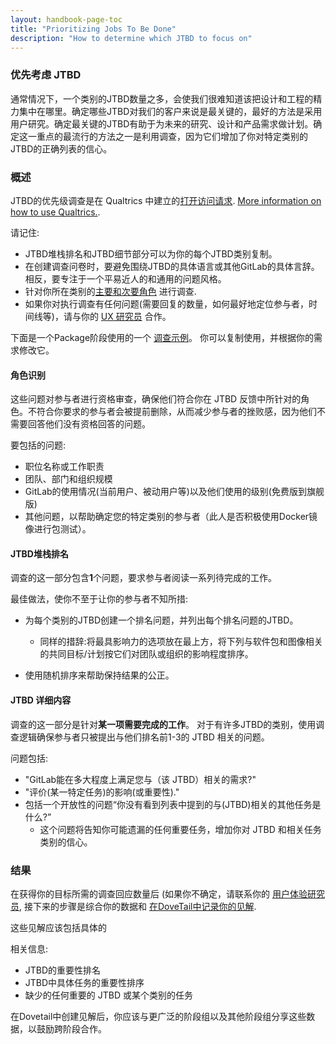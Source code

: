 ```yaml
---
layout: handbook-page-toc
title: "Prioritizing Jobs To Be Done"
description: "How to determine which JTBD to focus on"
---
```


### 优先考虑 JTBD

通常情况下，一个类别的JTBD数量之多，会使我们很难知道该把设计和工程的精力集中在哪里。确定哪些JTBD对我们的客户来说是最关键的，最好的方法是采用用户研究。确定最关键的JTBD有助于为未来的研究、设计和产品需求做计划。确定这一重点的最流行的方法之一是利用调查，因为它们增加了你对特定类别的JTBD的正确列表的信心。

### 概述

JTBD的优先级调查是在 Qualtrics 中建立的[打开访问请求](/handbook/business-ops/team-member-enablement/onboarding-access-requests/access-requests/). [More information on how to use Qualtrics.](/handbook/engineering/ux/qualtrics/).

请记住:
- JTBD堆栈排名和JTBD细节部分可以为你的每个JTBD类别复制。
- 在创建调查问卷时，要避免围绕JTBD的具体语言或其他GitLab的具体言辞。相反，要专注于一个平易近人的和通用的问题风格。
- 针对你所在类别的[主要和次要角色](/handbook/marketing/strategic-marketing/roles-personas/#user-personas) 进行调查. 
- 如果你对执行调查有任何问题(需要回复的数量，如何最好地定位参与者，时间线等)，请与你的 [UX 研究员](/handbook/engineering/ux/ux-research/) 合作。

下面是一个Package阶段使用的一个 [调查示例](https://gitlab.eu.qualtrics.com/jfe/preview/SV_bjxethMCmXbavop?Q_CHL=preview&Q_SurveyVersionID=current)。 你可以复制使用，并根据你的需求修改它。


#### 角色识别

这些问题对参与者进行资格审查，确保他们符合你在 JTBD 反馈中所针对的角色。不符合你要求的参与者会被提前删除，从而减少参与者的挫败感，因为他们不需要回答他们没有资格回答的问题。

要包括的问题: 

- 职位名称或工作职责
- 团队、部门和组织规模
- GitLab的使用情况(当前用户、被动用户等)以及他们使用的级别(免费版到旗舰版)
- 其他问题，以帮助确定您的特定类别的参与者（此人是否积极使用Docker镜像进行包测试）。

#### JTBD堆栈排名 

调查的这一部分包含**1**个问题，要求参与者阅读一系列待完成的工作。

最佳做法，使你不至于让你的参与者不知所措:

- 为每个类别的JTBD创建一个排名问题，并列出每个排名问题的JTBD。
   
   - 同样的措辞:将最具影响力的选项放在最上方，将下列与软件包和图像相关的共同目标/计划按它们对团队或组织的影响程度排序。
- 使用随机排序来帮助保持结果的公正。

#### JTBD 详细内容

调查的这一部分是针对**某一项需要完成的工作**。
对于有许多JTBD的类别，使用调查逻辑确保参与者只被提出与他们排名前1-3的 JTBD 相关的问题。

问题包括:
- "GitLab能在多大程度上满足您与（该 JTBD）相关的需求?"
- "评价(某一特定任务)的影响(或重要性)."
- 包括一个开放性的问题“你没有看到列表中提到的与(JTBD)相关的其他任务是什么?”
  - 这个问题将告知你可能遗漏的任何重要任务，增加你对
 JTBD 和相关任务类别的信心。


### 结果

在获得你的目标所需的调查回应数量后 (如果你不确定，请联系你的 [用户体验研究员](/handbook/engineering/ux/ux-research/), 接下来的步骤是综合你的数据和 [在DoveTail中记录你的见解](/handbook/engineering/ux/ux-research-training/documenting-research-findings/). 

这些见解应该包括具体的

相关信息: 

- JTBD的重要性排名
- JTBD中具体任务的重要性排序
- 缺少的任何重要的 JTBD 或某个类别的任务

在Dovetail中创建见解后，你应该与更广泛的阶段组以及其他阶段组分享这些数据，以鼓励跨阶段合作。
